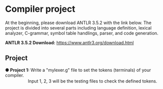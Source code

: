 # Compiler project 
At the beginning, please download ANTLR 3.5.2 with the link below. The project is divided into several parts including language definition, lexical analyzer, C-grammar, symbol table handlings, parser, and code generation.

**ANTLR 3.5.2 Download:** https://www.antlr3.org/download.html
## Project
**● Project 1:** Write a "mylexer.g" file to set the tokens (terminals) of your compiler.  
　　　　　&nbsp;Input 1, 2, 3 will be the testing files to check the defined tokens.
